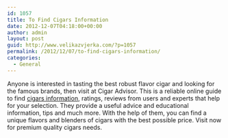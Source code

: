 ```yaml
---
id: 1057
title: To Find Cigars Information
date: 2012-12-07T04:18:00+00:00
author: admin
layout: post
guid: http://www.velikazvjerka.com/?p=1057
permalink: /2012/12/07/to-find-cigars-information/
categories:
  - General
---
```

Anyone is interested in tasting the best robust flavor cigar and looking for the famous brands, then visit at Cigar Advisor. This is a reliable online guide to find [cigars information](http://www.cigaradvisor.com/), ratings, reviews from users and experts that help for your selection. They provide a useful advice and educational information, tips and much more. With the help of them, you can find a unique flavors and blenders of cigars with the best possible price. Visit now for premium quality cigars needs.